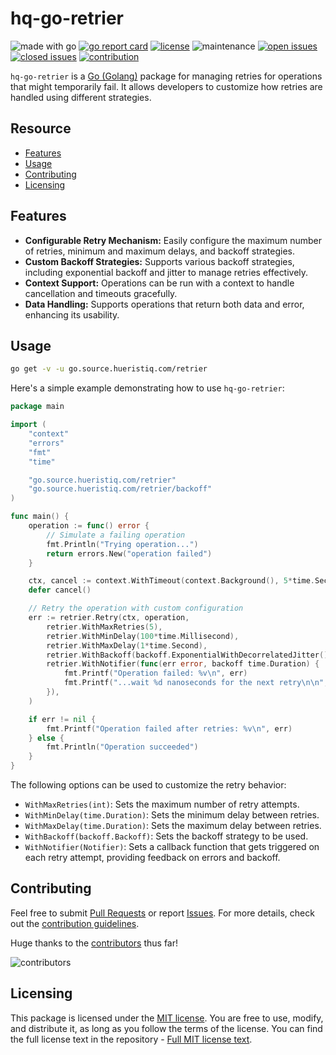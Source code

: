 # hq-go-retrier

![made with go](https://img.shields.io/badge/made%20with-Go-1E90FF.svg) [![go report card](https://goreportcard.com/badge/github.com/hueristiq/xsubfind3r)](https://goreportcard.com/report/github.com/hueristiq/hq-go-retrier) [![license](https://img.shields.io/badge/license-MIT-gray.svg?color=1E90FF)](https://github.com/hueristiq/hq-go-retrier/blob/master/LICENSE) ![maintenance](https://img.shields.io/badge/maintained%3F-yes-1E90FF.svg) [![open issues](https://img.shields.io/github/issues-raw/hueristiq/hq-go-retrier.svg?style=flat&color=1E90FF)](https://github.com/hueristiq/hq-go-retrier/issues?q=is:issue+is:open) [![closed issues](https://img.shields.io/github/issues-closed-raw/hueristiq/hq-go-retrier.svg?style=flat&color=1E90FF)](https://github.com/hueristiq/hq-go-retrier/issues?q=is:issue+is:closed) [![contribution](https://img.shields.io/badge/contributions-welcome-1E90FF.svg)](https://github.com/hueristiq/hq-go-retrier/blob/master/CONTRIBUTING.md)

`hq-go-retrier` is a [Go (Golang)](http://golang.org/) package for managing retries for operations that might temporarily fail. It allows developers to customize how retries are handled using different strategies.

## Resource

* [Features](#features)
* [Usage](#usage)
* [Contributing](#contributing)
* [Licensing](#licensing)

## Features

* **Configurable Retry Mechanism:** Easily configure the maximum number of retries, minimum and maximum delays, and backoff strategies.
* **Custom Backoff Strategies:** Supports various backoff strategies, including exponential backoff and jitter to manage retries effectively.
* **Context Support:** Operations can be run with a context to handle cancellation and timeouts gracefully.
* **Data Handling:** Supports operations that return both data and error, enhancing its usability.

## Usage

```bash
go get -v -u go.source.hueristiq.com/retrier
```

Here's a simple example demonstrating how to use `hq-go-retrier`:

```go
package main

import (
	"context"
	"errors"
	"fmt"
	"time"

	"go.source.hueristiq.com/retrier"
	"go.source.hueristiq.com/retrier/backoff"
)

func main() {
	operation := func() error {
		// Simulate a failing operation
		fmt.Println("Trying operation...")
		return errors.New("operation failed")
	}

	ctx, cancel := context.WithTimeout(context.Background(), 5*time.Second)
	defer cancel()

	// Retry the operation with custom configuration
	err := retrier.Retry(ctx, operation,
		retrier.WithMaxRetries(5),
		retrier.WithMinDelay(100*time.Millisecond),
		retrier.WithMaxDelay(1*time.Second),
		retrier.WithBackoff(backoff.ExponentialWithDecorrelatedJitter()),
		retrier.WithNotifier(func(err error, backoff time.Duration) {
			fmt.Printf("Operation failed: %v\n", err)
			fmt.Printf("...wait %d nanoseconds for the next retry\n\n", backoff)
		}),
	)

	if err != nil {
		fmt.Printf("Operation failed after retries: %v\n", err)
	} else {
		fmt.Println("Operation succeeded")
	}
}
```

The following options can be used to customize the retry behavior:

* `WithMaxRetries(int)`: Sets the maximum number of retry attempts.
* `WithMinDelay(time.Duration)`: Sets the minimum delay between retries.
* `WithMaxDelay(time.Duration)`: Sets the maximum delay between retries.
* `WithBackoff(backoff.Backoff)`: Sets the backoff strategy to be used.
* `WithNotifier(Notifier)`: Sets a callback function that gets triggered on each retry attempt, providing feedback on errors and backoff.

## Contributing

Feel free to submit [Pull Requests](https://github.com/hueristiq/hq-go-retrier/pulls) or report [Issues](https://github.com/hueristiq/hq-go-retrier/issues). For more details, check out the [contribution guidelines](https://github.com/hueristiq/hq-go-retrier/blob/master/CONTRIBUTING.md).

Huge thanks to the [contributors](https://github.com/hueristiq/hq-go-retrier/graphs/contributors) thus far!

![contributors](https://contrib.rocks/image?repo=hueristiq/hq-go-retrier&max=500)

## Licensing

This package is licensed under the [MIT license](https://opensource.org/license/mit). You are free to use, modify, and distribute it, as long as you follow the terms of the license. You can find the full license text in the repository - [Full MIT license text](https://github.com/hueristiq/hq-go-retrier/blob/master/LICENSE).